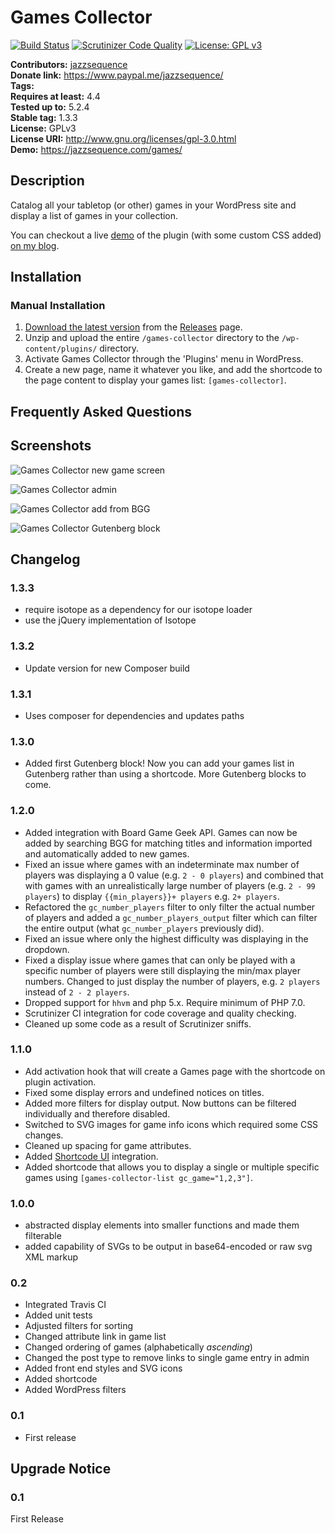 # Games Collector #
[![Build Status](https://travis-ci.org/jazzsequence/games-collector.svg?branch=develop)](https://travis-ci.org/jazzsequence/games-collector) [![Scrutinizer Code Quality](https://scrutinizer-ci.com/g/jazzsequence/games-collector/badges/quality-score.png?b=develop)](https://scrutinizer-ci.com/g/jazzsequence/games-collector/?branch=develop) [![License: GPL v3](https://img.shields.io/badge/License-GPL%20v3-blue.svg)](http://www.gnu.org/licenses/gpl-3.0)


**Contributors:**      [jazzsequence](https://github.com/jazzsequence)  
**Donate link:**       https://www.paypal.me/jazzsequence/  
**Tags:**  
**Requires at least:** 4.4  
**Tested up to:**      5.2.4  
**Stable tag:**        1.3.3  
**License:**           GPLv3  
**License URI:**       http://www.gnu.org/licenses/gpl-3.0.html  
**Demo:**              https://jazzsequence.com/games/

## Description ##

Catalog all your tabletop (or other) games in your WordPress site and display a list of games in your collection.

You can checkout a live [demo](https://jazzsequence.com/games/) of the plugin (with some custom CSS added) [on my blog](https://jazzsequence.com/games/).

## Installation ##

### Manual Installation ###

1. [Download the latest version](https://github.com/jazzsequence/games-collector/releases/tag/1.0.0) from the [Releases](https://github.com/jazzsequence/games-collector/releases/latest) page.
2. Unzip and upload the entire `/games-collector` directory to the `/wp-content/plugins/` directory.
3. Activate Games Collector through the 'Plugins' menu in WordPress.
4. Create a new page, name it whatever you like, and add the shortcode to the page content to display your games list: `[games-collector]`.

## Frequently Asked Questions ##


## Screenshots ##
![Games Collector new game screen](https://i1.wp.com/jazzsequence.com/wp-content/uploads/2017/02/Screenshot-2017-02-03-14.48.26.png)

![Games Collector admin](https://jazzsequence.com/wp-content/uploads/2017/02/Screenshot-2017-02-03-15.06.17.png)

![Games Collector add from BGG](https://i.imgur.com/4bRt36J.gif)

![Games Collector Gutenberg block](https://user-images.githubusercontent.com/991511/45578321-f6ec5780-b83d-11e8-949e-cb56907af0a5.png)

## Changelog ##

### 1.3.3 ###
* require isotope as a dependency for our isotope loader
* use the jQuery implementation of Isotope

### 1.3.2 ###
* Update version for new Composer build

### 1.3.1 ###
* Uses composer for dependencies and updates paths

### 1.3.0 ###
* Added first Gutenberg block! Now you can add your games list in Gutenberg rather than using a shortcode. More Gutenberg blocks to come.

### 1.2.0 ###
* Added integration with Board Game Geek API. Games can now be added by searching BGG for matching titles and information imported and automatically added to new games.
* Fixed an issue where games with an indeterminate max number of players was displaying a 0 value (e.g. `2 - 0 players`) and combined that with games with an unrealistically large number of players (e.g. `2 - 99 players`) to display `{{min_players}}+ players` e.g. `2+ players`.
* Refactored the `gc_number_players` filter to only filter the actual number of players and added a `gc_number_players_output` filter which can filter the entire output (what `gc_number_players` previously did).
* Fixed an issue where only the highest difficulty was displaying in the dropdown.
* Fixed a display issue where games that can only be played with a specific number of players were still displaying the min/max player numbers. Changed to just display the number of players, e.g. `2 players` instead of `2 - 2 players`.
* Dropped support for `hhvm` and php 5.x. Require minimum of PHP 7.0.
* Scrutinizer CI integration for code coverage and quality checking.
* Cleaned up some code as a result of Scrutinizer sniffs.

### 1.1.0 ###
* Add activation hook that will create a Games page with the shortcode on plugin activation.
* Fixed some display errors and undefined notices on titles.
* Added more filters for display output. Now buttons can be filtered individually and therefore disabled.
* Switched to SVG images for game info icons which required some CSS changes.
* Cleaned up spacing for game attributes.
* Added [Shortcode UI](https://wordpress.org/plugins/shortcode-ui/) integration.
* Added shortcode that allows you to display a single or multiple specific games using `[games-collector-list gc_game="1,2,3"]`.

### 1.0.0 ###
* abstracted display elements into smaller functions and made them filterable
* added capability of SVGs to be output in base64-encoded or raw svg XML markup

### 0.2 ###
* Integrated Travis CI
* Added unit tests
* Adjusted filters for sorting
* Changed attribute link in game list
* Changed ordering of games (alphabetically _ascending_)
* Changed the post type to remove links to single game entry in admin
* Added front end styles and SVG icons
* Added shortcode
* Added WordPress filters

### 0.1 ###
* First release

## Upgrade Notice ##

### 0.1 ###
First Release
